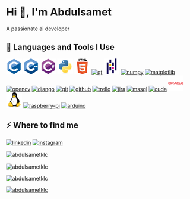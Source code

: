 <h1>Hi 👋, I'm Abdulsamet</h1>
<p>A passionate ai developer</p>
<h2>🚀 Languages and Tools I Use</h2>
<p><a target="_blank" href="https://raw.githubusercontent.com/devicons/devicon/master/icons/c/c-original.svg" style="display: inline-block;"><img src="https://raw.githubusercontent.com/devicons/devicon/master/icons/c/c-original.svg" alt="c" width="42" height="42" /></a>
<a target="_blank" href="https://raw.githubusercontent.com/devicons/devicon/master/icons/cplusplus/cplusplus-original.svg" style="display: inline-block;"><img src="https://raw.githubusercontent.com/devicons/devicon/master/icons/cplusplus/cplusplus-original.svg" alt="cplusplus" width="42" height="42" /></a>
<a target="_blank" href="https://raw.githubusercontent.com/devicons/devicon/master/icons/csharp/csharp-original.svg" style="display: inline-block;"><img src="https://raw.githubusercontent.com/devicons/devicon/master/icons/csharp/csharp-original.svg" alt="csharp" width="42" height="42" /></a>
<a target="_blank" href="https://raw.githubusercontent.com/devicons/devicon/master/icons/python/python-original.svg" style="display: inline-block;"><img src="https://raw.githubusercontent.com/devicons/devicon/master/icons/python/python-original.svg" alt="python" width="42" height="42" /></a>
<a target="_blank" href="https://raw.githubusercontent.com/devicons/devicon/master/icons/html5/html5-original-wordmark.svg" style="display: inline-block;"><img src="https://raw.githubusercontent.com/devicons/devicon/master/icons/html5/html5-original-wordmark.svg" alt="html5" width="42" height="42" /></a>
<a target="_blank" href="https://upload.wikimedia.org/wikipedia/commons/0/0b/Qt_logo_2016.svg" style="display: inline-block;"><img src="https://upload.wikimedia.org/wikipedia/commons/0/0b/Qt_logo_2016.svg" alt="qt" width="42" height="42" /></a>
<a target="_blank" href="https://raw.githubusercontent.com/devicons/devicon/2ae2a900d2f041da66e950e4d48052658d850630/icons/pandas/pandas-original.svg" style="display: inline-block;"><img src="https://raw.githubusercontent.com/devicons/devicon/2ae2a900d2f041da66e950e4d48052658d850630/icons/pandas/pandas-original.svg" alt="pandas" width="42" height="42" /></a>
<a target="_blank" href="https://www.svgrepo.com/show/373938/numpy.svg" style="display: inline-block;"><img src="https://www.svgrepo.com/show/373938/numpy.svg" alt="numpy" width="42" height="42" /></a>
<a target="_blank" href="https://avatars.githubusercontent.com/u/215947?s=280&v=4" style="display: inline-block;"><img src="https://avatars.githubusercontent.com/u/215947?s=280&v=4" alt="matplotlib" width="42" height="42" /></a>
<a target="_blank" href="https://www.vectorlogo.zone/logos/opencv/opencv-icon.svg" style="display: inline-block;"><img src="https://www.vectorlogo.zone/logos/opencv/opencv-icon.svg" alt="opencv" width="42" height="42" /></a>
<a target="_blank" href="https://cdn.worldvectorlogo.com/logos/django.svg" style="display: inline-block;"><img src="https://cdn.worldvectorlogo.com/logos/django.svg" alt="django" width="42" height="42" /></a>
<a target="_blank" href="https://www.vectorlogo.zone/logos/git-scm/git-scm-icon.svg" style="display: inline-block;"><img src="https://www.vectorlogo.zone/logos/git-scm/git-scm-icon.svg" alt="git" width="42" height="42" /></a>
<a target="_blank" href="https://www.svgrepo.com/show/512317/github-142.svg" style="display: inline-block;"><img src="https://www.svgrepo.com/show/512317/github-142.svg" alt="github" width="42" height="42" /></a>
<a target="_blank" href="https://www.svgrepo.com/show/475688/trello-color.svg" style="display: inline-block;"><img src="https://www.svgrepo.com/show/475688/trello-color.svg" alt="trello" width="42" height="42" /></a>
<a target="_blank" href="https://www.svgrepo.com/show/353935/jira.svg" style="display: inline-block;"><img src="https://www.svgrepo.com/show/353935/jira.svg" alt="jira" width="42" height="42" /></a>
<a target="_blank" href="https://www.svgrepo.com/show/303229/microsoft-sql-server-logo.svg" style="display: inline-block;"><img src="https://www.svgrepo.com/show/303229/microsoft-sql-server-logo.svg" alt="mssql" width="42" height="42" /></a>
<a target="_blank" href="https://www.svgrepo.com/show/373541/cuda.svg" style="display: inline-block;"><img src="https://www.svgrepo.com/show/373541/cuda.svg" alt="cuda" width="42" height="42" /></a>
<a target="_blank" href="https://raw.githubusercontent.com/devicons/devicon/master/icons/oracle/oracle-original.svg" style="display: inline-block;"><img src="https://raw.githubusercontent.com/devicons/devicon/master/icons/oracle/oracle-original.svg" alt="oracle" width="42" height="42" /></a>
<a target="_blank" href="https://raw.githubusercontent.com/devicons/devicon/master/icons/linux/linux-original.svg" style="display: inline-block;"><img src="https://raw.githubusercontent.com/devicons/devicon/master/icons/linux/linux-original.svg" alt="linux" width="42" height="42" /></a>
<a target="_blank" href="https://www.svgrepo.com/show/354258/raspberry-pi.svg" style="display: inline-block;"><img src="https://www.svgrepo.com/show/354258/raspberry-pi.svg" alt="raspberry-pi" width="42" height="42" /></a>
<a target="_blank" href="https://cdn.worldvectorlogo.com/logos/arduino-1.svg" style="display: inline-block;"><img src="https://cdn.worldvectorlogo.com/logos/arduino-1.svg" alt="arduino" width="42" height="42" /></a></p>
<h2>⚡️ Where to find me</h2>
<p><a target="_blank" href="https://www.linkedin.com/in/https://www.linkedin.com/in/abdulsamet-k%C4%B1l%C4%B1%C3%A7-b5b786172" style="display: inline-block;"><img src="https://img.shields.io/badge/linkedin-logo?style=for-the-badge&logo=linkedin&logoColor=white&color=%230a77b6" alt="linkedin" /></a>
<a target="_blank" href="https://www.instagram.com/https://instagram.com/asametklc1 " style="display: inline-block;"><img src="https://img.shields.io/badge/instagram-logo?style=for-the-badge&logo=instagram&logoColor=white&color=%23F35369" alt="instagram" /></a></p>
<p><img align="center" src="https://github-readme-stats.vercel.app/api?username=abdulsametklc&show_icons=true&locale=en" alt="abdulsametklc" /></p>
<p><img align="center" src="https://github-readme-streak-stats.herokuapp.com/?user=abdulsametklc&" alt="abdulsametklc" /></p>
<p><img src="https://github-readme-stats.vercel.app/api/top-langs?username=abdulsametklc&show_icons=true&locale=en&layout=compact" alt="abdulsametklc" /></p>
<p><a href="https://github.com/ryo-ma/github-profile-trophy"><img src="https://github-profile-trophy.vercel.app/?username=abdulsametklc" alt="abdulsametklc" /></a></p>
